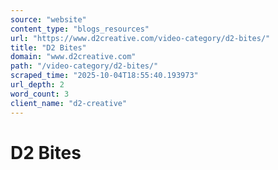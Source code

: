 ```yaml
---
source: "website"
content_type: "blogs_resources"
url: "https://www.d2creative.com/video-category/d2-bites/"
title: "D2 Bites"
domain: "www.d2creative.com"
path: "/video-category/d2-bites/"
scraped_time: "2025-10-04T18:55:40.193973"
url_depth: 2
word_count: 3
client_name: "d2-creative"
---
```


# D2 Bites